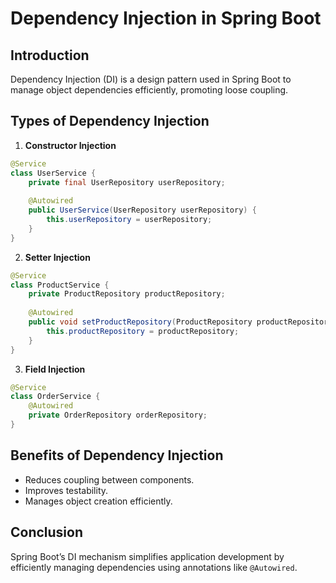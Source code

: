 # Dependency Injection in Spring Boot

## Introduction
Dependency Injection (DI) is a design pattern used in Spring Boot to manage object dependencies efficiently, promoting loose coupling.

## Types of Dependency Injection
1. **Constructor Injection**
```java
@Service
class UserService {
    private final UserRepository userRepository;
    
    @Autowired
    public UserService(UserRepository userRepository) {
        this.userRepository = userRepository;
    }
}
```

2. **Setter Injection**
```java
@Service
class ProductService {
    private ProductRepository productRepository;
    
    @Autowired
    public void setProductRepository(ProductRepository productRepository) {
        this.productRepository = productRepository;
    }
}
```

3. **Field Injection**
```java
@Service
class OrderService {
    @Autowired
    private OrderRepository orderRepository;
}
```

## Benefits of Dependency Injection
- Reduces coupling between components.
- Improves testability.
- Manages object creation efficiently.

## Conclusion
Spring Boot’s DI mechanism simplifies application development by efficiently managing dependencies using annotations like `@Autowired`.

